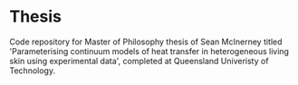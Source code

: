 # Thesis
Code repository for Master of Philosophy thesis of Sean McInerney titled 'Parameterising continuum models of heat transfer in heterogeneous living skin using experimental data', completed at Queensland Univeristy of Technology.
